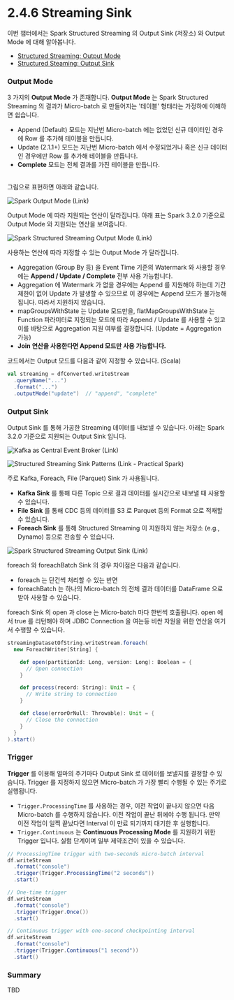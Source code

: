 # 2.4.6 Streaming Sink



이번 챕터에서는 Spark Structured Streaming 의 Output Sink (저장소) 와 Output Mode 에 대해 알아봅니다.

* [Structured Streaming: Output Mode](https://spark.apache.org/docs/latest/structured-streaming-programming-guide.html#output-modes)
* [Structured Steaming: Output Sink](https://spark.apache.org/docs/latest/structured-streaming-programming-guide.html#output-sinks)



### Output Mode

3 가지의 **Output Mode** 가 존재합니다. **Output Mode** 는 Spark Structured Streaming 의 결과가 Micro-batch 로 만들어지는 '테이블' 형태라는 가정하에 이해하면 쉽습니다.

* Append (Default) 모드는 지난번 Micro-batch 에는 없었던 신규 데이터인 경우에 Row 를 추가해 테이블을 만듭니다.
* Update (2.1.1+) 모드는 지난번 Micro-batch 에서 수정되었거나 혹은 신규 데이터인 경우에만 Row 를 추가해 테이블을 만듭니다.
* **Complete** 모드는 전체 결과를 가진 테이블을 만듭니다.

\
그림으로 표현하면 아래와 같습니다.

![Spark Output Mode (Link)](<../../.gitbook/assets/image (30).png>)



Output Mode 에 따라 지원되는 연산이 달라집니다. 아래 표는 Spark 3.2.0 기준으로 Output Mode 와 지원되는 연산을 보여줍니다.

![Spark Structured Streaming Output Mode (Link)](<../../.gitbook/assets/image (32).png>)



사용하는 연산에 따라 지정할 수 있는 Output Mode 가 달라집니다.

* Aggregation (Group By 등) 을 Event Time 기준의 Watermark 와 사용할 경우에는 **Append / Update / Complete** 전부 사용 가능합니다.
* Aggregation 에 Watermark 가 없을 경우에는 Append 를 지원해야 하는데 기간 제한이 없어 Update 가 발생할 수 있으므로 이 경우에는 Append 모드가 불가능해집니다. 따라서 지원하지 않습니다.
* mapGroupsWithState 는 Update 모드만을, flatMapGroupsWithState 는 Function 파라미터로 지정되는 모드에 따라 Append / Update 를 사용할 수 있고 이를 바탕으로 Aggregation 지원 여부를 결정합니다. (Update = Aggregation 가능)
* **Join 연산을 사용한다면 Append 모드만 사용 가능합니다.**



코드에서는 Output 모드를 다음과 같이 지정할 수 있습니다. (Scala)

```scala
val streaming = dfConverted.writeStream
  .queryName("...")
  .format("...")
  .outputMode("update")  // "append", "complete"
```





### Output Sink

Output Sink 를 통해 가공한 Streaming 데이터를 내보낼 수 있습니다. 아래는 Spark 3.2.0 기준으로 지원되는 Output Sink 입니다.



![Kafka as Central Event Broker (Link)](<../../.gitbook/assets/image (10).png>)



![Structured Streaming Sink Patterns (Link - Practical Spark)](<../../.gitbook/assets/image (25).png>)



주로 Kafka, Foreach, File (Parquet) Sink 가 사용됩니다.

* **Kafka Sink** 를 통해 다른 Topic 으로 결과 데이터를 실시간으로 내보낼 때 사용할 수 있습니다.
* **File Sink** 를 통해 CDC 등의 데이터를 S3 로 Parquet 등의 Format 으로 적재할 수 있습니다.
* **Foreach Sink** 를 통해 Structured Streaming 이 지원하지 않는 저장소 (e.g., Dynamo) 등으로 전송할 수 있습니다.



![Spark Structured Streaming Output Sink (Link)](<../../.gitbook/assets/image (24).png>)





foreach 와 foreachBatch Sink 의 경우 차이점은 다음과 같습니다.

* foreach 는 단건씩 처리할 수 있는 반면
* foreachBatch 는 하나의 Micro-batch 의 전체 결과 데이터를 DataFrame 으로 받아 사용할 수 있습니다.



foreach Sink 의 open 과 close 는 Micro-batch 마다 한번씩 호출됩니다. open 에서 true 를 리턴해야 하며 JDBC Connection 을 여는등 비싼 자원을 위한 연산을 여기서 수행할 수 있습니다.



```scala
streamingDatasetOfString.writeStream.foreach(
  new ForeachWriter[String] {

    def open(partitionId: Long, version: Long): Boolean = {
      // Open connection
    }

    def process(record: String): Unit = {
      // Write string to connection
    }

    def close(errorOrNull: Throwable): Unit = {
      // Close the connection
    }
  }
).start()
```





### Trigger



**Trigger** 를 이용해 얼마의 주기마다 Output Sink 로 데이터를 보낼지를 결정할 수 있습니다. Trigger 를 지정하지 않으면 Micro-batch 가 가장 빨리 수행될 수 있는 주기로 실행됩니다.

* `Trigger.ProcessingTime` 를 사용하는 경우, 이전 작업이 끝나지 않으면 다음 Micro-batch 를 수행하지 않습니다. 이전 작업이 끝난 뒤에야 수행 됩니다. 만약 이전 작업이 일찍 끝났다면 Interval 이 만료 되기까지 대기한 후 실행합니다.
* `Trigger.Continuous` 는 **Continuous Processing Mode** 를 지원하기 위한 Trigger 입니다. 실험 단계이며 일부 제약조건이 있을 수 있습니다.



```scala
// ProcessingTime trigger with two-seconds micro-batch interval
df.writeStream
  .format("console")
  .trigger(Trigger.ProcessingTime("2 seconds"))
  .start()

// One-time trigger
df.writeStream
  .format("console")
  .trigger(Trigger.Once())
  .start()

// Continuous trigger with one-second checkpointing interval
df.writeStream
  .format("console")
  .trigger(Trigger.Continuous("1 second"))
  .start()
```



### Summary

TBD
